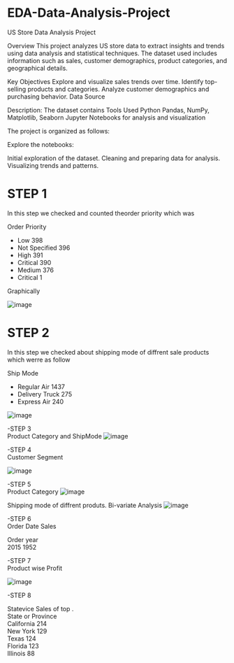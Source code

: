 # EDA-Data-Analysis-Project

US Store Data Analysis Project

Overview
This project analyzes US store data to extract insights and trends using data analysis and statistical techniques. The dataset used includes information such as sales, customer demographics, product categories, and geographical details.

Key Objectives
Explore and visualize sales trends over time.
Identify top-selling products and categories.
Analyze customer demographics and purchasing behavior.
Data Source

Description: The dataset contains
Tools Used
Python
Pandas, NumPy, Matplotlib, Seaborn
Jupyter Notebooks for analysis and visualization

The project is organized as follows:

Explore the notebooks:

 Initial exploration of the dataset.
 Cleaning and preparing data for analysis.
 Visualizing trends and patterns.

# STEP 1 <br>
In this step we checked and counted theorder priority which was<br>

Order Priority

- Low              398 <br>
- Not Specified    396 <br>
- High             391 <br>
- Critical         390 <br>
- Medium           376 <br>
- Critical           1 <br>


 Graphically

 ![image](https://github.com/yasiralikhan96/EDA-Data-Analysis-Project/assets/174413017/b958bcda-7449-405d-9ef6-dcb9fe7cf242)


# STEP 2 <br>
In this step we checked about shipping mode of diffrent sale products which werre as follow <br>

Ship Mode <br>
- Regular Air       1437 <br>
- Delivery Truck     275 <br>
- Express Air        240 <br>

![image](https://github.com/yasiralikhan96/EDA-Data-Analysis-Project/assets/174413017/86f980c8-c066-4430-993d-dad2e8023821)


-STEP 3 <br>
Product Category and ShipMode
![image](https://github.com/yasiralikhan96/EDA-Data-Analysis-Project/assets/174413017/f0ae198a-3cc4-4eec-9427-097407147e5b)


-STEP 4 <br>
Customer Segment


![image](https://github.com/yasiralikhan96/EDA-Data-Analysis-Project/assets/174413017/aae6c4f0-05b1-4b1e-8c4b-e4c4b08f4599)

-STEP 5 <br>
Product Category
![image](https://github.com/yasiralikhan96/EDA-Data-Analysis-Project/assets/174413017/5f77fd04-bb36-4323-b8dc-3fe4f7b866f1)

Shipping mode of diffrent produts. Bi-variate Analysis
![image](https://github.com/yasiralikhan96/EDA-Data-Analysis-Project/assets/174413017/de6ea7e2-59ec-44d8-b619-92e794590472)



-STEP 6 <br>
Order Date Sales<br>

Order year<br>
2015    1952 <br>

-STEP 7 <br>
Product wise Profit

![image](https://github.com/yasiralikhan96/EDA-Data-Analysis-Project/assets/174413017/4262af5c-6e96-472c-8786-1fb70f4e6f5b)


-STEP 8 <br>

Statevice Sales of top . <br>
State or Province <br>
California    214 <br>
New York      129 <br>
Texas         124 <br>
Florida       123 <br>
Illinois       88
 
